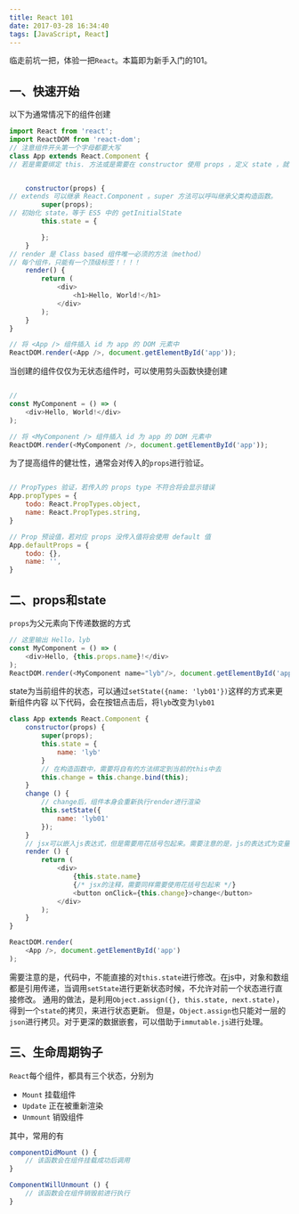 ```yaml
---
title: React 101
date: 2017-03-28 16:34:40
tags: [JavaScript, React]
---
```



临走前坑一把，体验一把`React`。本篇即为新手入门的101。

<!-- more -->

## 一、快速开始

以下为通常情况下的组件创建
```javascript
import React from 'react';
import ReactDOM from 'react-dom';
// 注意组件开头第一个字母都要大写
class App extends React.Component {
// 若是需要绑定 this. 方法或是需要在 constructor 使用 props ，定义 state ，就需要 constructor 。若是在其他方法（如 render）使用 this.props 则不用一定要定义 constructor


    constructor(props) {
// extends 可以继承 React.Component 。super 方法可以呼叫继承父类构造函数。
        super(props);
// 初始化 state，等于 ES5 中的 getInitialState
        this.state = {

        };
    }
// render 是 Class based 组件唯一必须的方法（method）
// 每个组件，只能有一个顶级标签！！！！
    render() {
        return (
            <div>
                <h1>Hello, World!</h1>
            </div>
        );
    }
}

// 将 <App /> 组件插入 id 为 app 的 DOM 元素中
ReactDOM.render(<App />, document.getElementById('app'));
```

当创建的组件仅仅为无状态组件时，可以使用剪头函数快捷创建
```javascript

//
const MyComponent = () => (
	<div>Hello, World!</div>
);

// 将 <MyComponent /> 组件插入 id 为 app 的 DOM 元素中
ReactDOM.render(<MyComponent />, document.getElementById('app'));
```

为了提高组件的健壮性，通常会对传入的`props`进行验证。
```javascript

// PropTypes 验证，若传入的 props type 不符合将会显示错误
App.propTypes = {
    todo: React.PropTypes.object,
    name: React.PropTypes.string,
}

// Prop 预设值，若对应 props 没传入值将会使用 default 值
App.defaultProps = {
    todo: {},
    name: '',
}
```

## 二、props和state

`props`为父元素向下传递数据的方式

```javascript
// 这里输出 Hello，lyb
const MyComponent = () => (
	<div>Hello, {this.props.name}!</div>
);
ReactDOM.render(<MyComponent name="lyb"/>, document.getElementById('app'));
```
state为当前组件的状态，可以通过`setState({name: 'lyb01'})`这样的方式来更新组件内容
以下代码，会在按钮点击后，将`lyb`改变为`lyb01`

```javascript
class App extends React.Component {
    constructor(props) {
        super(props);
        this.state = {
        	name: 'lyb'
        }
        // 在构造函数中，需要将自有的方法绑定到当前的this中去
        this.change = this.change.bind(this);
    }
    change () {
        // change后，组件本身会重新执行render进行渲染
        this.setState({
            name: 'lyb01'
        });
    }
    // jsx可以嵌入js表达式，但是需要用花括号包起来。需要注意的是，js的表达式为变量名、函数定义表达式 、属性访问表达式、函数调用表达式、算数表达式、关系表达式、逻辑表达式。但是，if和for循环这类不是js表达式，不可以直接写入jsx
    render () {
        return (
            <div>
                {this.state.name}
                {/* jsx的注释，需要同样需要使用花括号包起来 */}
                <button onClick={this.change}>change</button>
	        </div>
        );
    }
}

ReactDOM.render(
	<App />, document.getElementById('app')
);
```
需要注意的是，代码中，不能直接的对`this.state`进行修改。在js中，对象和数组都是引用传递，当调用`setState`进行更新状态时候，不允许对前一个状态进行直接修改。
通用的做法，是利用`Object.assign({}, this.state, next.state)`，得到一个`state`的拷贝，来进行状态更新。
但是，`Object.assign`也只能对一层的`json`进行拷贝。对于更深的数据嵌套，可以借助于`immutable.js`进行处理。

## 三、生命周期钩子

`React`每个组件，都具有三个状态，分别为
* `Mount` 挂载组件
* `Update` 正在被重新渲染
* `Unmount` 销毁组件

其中，常用的有
```javascript
componentDidMount () {
    // 该函数会在组件挂载成功后调用
}

ComponentWillUnmount () {
    // 该函数会在组件销毁前进行执行
}


```
